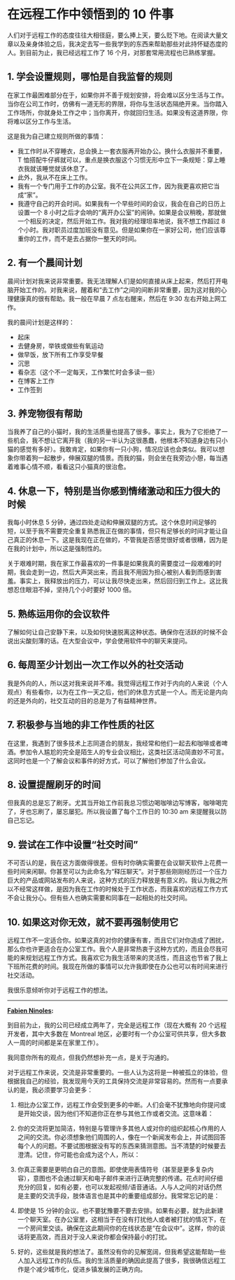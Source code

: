 # 在远程工作中领悟到的 10 件事

人们对于远程工作的态度往往大相径庭，要么捧上天，要么贬下地。在阅读大量文章以及亲身体验之后，我决定去写一些我学到的东西来帮助那些对此持怀疑态度的人。到目前为止，我已经远程工作了 16 个月，对那套常用流程也已熟练掌握。

## 1. 学会设置规则，哪怕是自我监督的规则

在家工作最困难部分在于，如果你并不善于规划安排，将会难以区分生活与工作。当你在公司工作时，仿佛有一道无形的界限，将你与生活状态隔绝开来。当你踏入工作场所，你就身处工作之中；当你离开，你就回归生活。如果没有这道界限，你将难以区分工作与生活。

这是我为自己建立规则所做的事情：

- 我工作时从不穿睡衣，总会换上一套衣服再开始办公。换什么衣服并不重要，T 恤搭配牛仔裤就可以，重点是换衣服这个习惯无形中立下一条规矩：穿上睡衣我就该睡觉就该休息了。
- 此外，我从不在床上工作。
- 我有一个专门用于工作的办公室。我不在公共区工作，因为我更喜欢把它当成“家”。
- 我遵守自己的开会时间。如果我有一个早些时间的会议，我会在自己的日历上设置一个 8 小时之后才会响的“离开办公室”的闹钟。如果是会议稍晚，那就做一个相反的决定，然后开始工作。我对我的经理坦率地说，我不想工作超过 8 个小时。我对职员过度加班没有意见。但是如果你在一家好公司，他们应该尊重你的工作，而不是去占据你一整天的时间。

## 2. 有一个晨间计划

晨间计划对我来说非常重要。我无法理解人们是如何直接从床上起来，然后打开电脑开始工作的。对我来说，醒着和“去工作”之间的间断非常重要，因为这对我的心理健康真的很有帮助。我一般在早晨 7 点左右醒来，然后在 9:30 左右开始上网工作。

我的晨间计划是这样的：

- 起床  
- 去健身房，举铁或做些有氧运动
- 做早饭，放下所有工作享受早餐  
- 沉思  
- 看杂志（这个不一定每天，工作繁忙时会多读一些）
- 在博客上工作  
- 工作签到

## 3. 养宠物很有帮助

当我养了自己的小猫时，我的生活质量也提高了很多。事实上，我为了它拒绝了一些机会，我不想让它离开我（我的另一半认为这很愚蠢，他根本不知道身边有只小猫的感觉有多好）。我敢肯定，如果你有一只小狗，情况应该也会类似。我可以想象你带着狗一起散步，伸展双腿的情景。而我的猫，则会坐在我旁边小憩，每当遇着难事心情不顺，看看这只小猫真的很治愈。

## 4. 休息一下，特别是当你感到情绪激动和压力很大的时候

我每小时休息 5 分钟，通过四处走动和伸展双腿的方式。这个休息时间足够的短，以至于我不需要完全重复熟悉我正在做的事情，但只有足够长的时间才能让自己真正的休息一下。这是我现在正在做的，不管我是否感觉很好或者很糟，因为是在我的计划中，所以这是强制性的。

关于艰难时期，我在家工作最喜欢的一件事是如果我真的需要度过一段艰难的时期，我会走到一边，然后大声哭出来，而且我不用因为担心被别人看到而感到害羞。事实上，我释放出的压力，可以让我尽快走出来，然后回归到工作上。这比我想忍住眼泪不掉，坚持几个小时要好 1000 倍。

## 5. 熟练运用你的会议软件

了解如何让自己安静下来，以及如何快速脱离这种状态。确保你在活跃的时候不会说出尖酸刻薄的话。在大型会议中，学会使用软件中的聊天来提问。

## 6. 每周至少计划出一次工作以外的社交活动

我是外向的人，所以这对我来说并不难。我觉得远程工作对于内向的人来说（个人观点）有些看你，以为在工作一天之后，他们的休息方式是一个人。而无论是内向的还是外向的，社交互动的目的总是为了有益精神世界。

## 7. 积极参与当地的非工作性质的社区

在这里，我遇到了很多技术上志同道合的朋友，我经常和他们一起去和咖啡或者啤酒。参加令人尴尬的完全是陌生人的专业会议相比，这类社区活动简直妙不可言。这同时也是一个了解会议和事件的好方式，可以了解他们参加了什么会议。

## 8. 设置提醒刷牙的时间

但我真的总是忘了刷牙。尤其当开始工作前我总习惯边喝咖啡边写博客，咖啡喝完了，牙也忘刷了，屡忘屡犯。所以我设置了每个工作日的 10:30 am 来提醒我以防自己忘记。

## 9. 尝试在工作中设置“社交时间”

不可否认的是，我在这方面做得很差。但有时你确实需要在会议聊天软件上花费一些时间来闲聊。你甚至可以为此命名为“释压聊天”。对于那些刚刚经历过一个压力巨大的产品或网站发布的人来说，这种方式的压力释放是有意义的。我认为我之所以不经常这样做，是因为我在工作的时候处于工作状态，而我喜欢的远程工作方式不会让我分心。但有些人也确实需要和同事在一起相处的社交时间。

## 10. 如果这对你无效，就不要再强制使用它

远程工作不一定适合你。如果这真的对你的健康有害，而且它们对你造成了困扰，那么你也许更适合在办公室工作。我个人是非常热衷于这种方式的，而且会尽我可能的来规划远程工作方式。我喜欢它为我生活带来的灵活性，而且这也节省了我上下班所花费的时间。我现在所做的事情可以允许我即使在办公也可以有时间来进行社交活动。

我很乐意倾听你对于远程工作的想法。

---

**[Fabien Ninoles](https://dev.to/ninoles):**

到目前为止，我的公司已经成立两年了，完全是远程工作（现在大概有 20 个远程开发者，其中大多数在 Montreal 地区，必要时有一个办公室可供共享，但大多数人一周的时间都是呆在家里工作）。

我同意你所有的观点，但我仍然想补充一点，是关于沟通的。

对于远程工作来说，交流是非常重要的。一些人认为这将是一种被孤立的体验，但根据我自己的经验，我发现用今天的工具保持交流是非常容易的。然而有一点要承认的是，我必须要学习会更多：

1. 相比办公室工作，远程工作会受到更多的中断。人们会毫不犹豫地向你提问或是开始交谈，因为他们不知道你正在参与其他工作或者交流。这意味着：

2. 你的交流将更加简洁，特别是与管理许多其他人或对你的组织起核心作用的人之间的交流。你必须想象他们周围的人，像在一个新闻发布会上，并试图回答每个人的问题。不要试图根据没有写的东西来猜测意图。当不清楚的时候要去澄清。记住，你可能也会成为这个人，所以：

3. 你真正需要是更明白自己的意图。即使使用表情符号（甚至是更多复杂内容），意图也不会通过聊天和电子邮件来进行正确完整的传递。花点时间仔细充分的回复，如有必要，也可以发起视频/语音通话。人与人之间的对话仍然是主要的交流手段，肢体语言也是其中的重要组成部分。我常常忘记的是：

4. 即使是 15 分钟的会议。也不要犹豫要不要去安排。如果有必要，就为此新建一个聊天室。在办公室里，这相当于在没有打扰他人或者被打扰的情况下，在一个房间里交谈。确保在这此期间你的在线状态是“在会议中”。这样，你的谈话将更高效，而且对于没人来说你都会保持最小的打扰。

5. 好的，这些就是我的想法了。虽然没有你的见解宽阔，但我希望这能帮助一些人加入远程工作的队伍。我的生活质量的确因此提高了很多，我很确信远程工作是个减少城市化，促进乡镇发展的正确方向。
